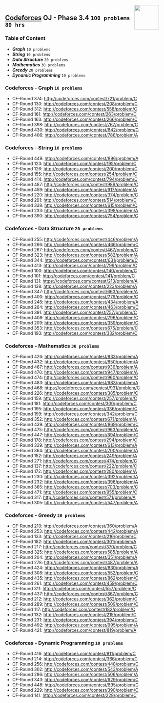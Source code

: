 <img align="right" width="80" height="80" src="https://github.com/cs-MohamedAyman/Problem-Solving-Training/blob/master/online-judges-logos/codeforces.jpg">

## [Codeforces](https://codeforces.com/) OJ - Phase 3.4 `100 problems` `80 hrs`

### Table of Content

- ***Graph***    			    `10 problems`
- ***String***         		    `10 problems`
- ***Data Structure*** 		    `20 problems`
- ***Mathematics***    		    `30 problems`
- ***Greedy***         		    `20 problems`
- ***Dynamic Programming***     `10 problems`

### Codeforces - Graph `10 problems`

- CF-Round 374: http://codeforces.com/contest/721/problem/C
- CF-Round 130: http://codeforces.com/contest/208/problem/C
- CF-Round 312: http://codeforces.com/contest/558/problem/C
- CF-Round 161: http://codeforces.com/contest/263/problem/C
- CF-Round 163: http://codeforces.com/contest/266/problem/C
- CF-Round 398: http://codeforces.com/contest/767/problem/C
- CF-Round 430: http://codeforces.com/contest/842/problem/C
- CF-Round 406: http://codeforces.com/contest/786/problem/A

### Codeforces - String `10 problems`

- CF-Round 449: http://codeforces.com/contest/896/problem/A
- CF-Round 123: http://codeforces.com/contest/195/problem/C
- CF-Round 126: http://codeforces.com/contest/200/problem/C
- CF-Round 155: http://codeforces.com/contest/254/problem/C
- CF-Round 414: http://codeforces.com/contest/794/problem/C
- CF-Round 487: http://codeforces.com/contest/989/problem/C
- CF-Round 459: http://codeforces.com/contest/917/problem/A
- CF-Round 220: http://codeforces.com/contest/374/problem/C
- CF-Round 291: http://codeforces.com/contest/514/problem/C
- CF-Round 338: http://codeforces.com/contest/615/problem/C
- CF-Round 233: http://codeforces.com/contest/398/problem/A
- CF-Round 390: http://codeforces.com/contest/754/problem/C

### Codeforces - Data Structure `20 problems`

- CF-Round 255: http://codeforces.com/contest/446/problem/A
- CF-Round 266: http://codeforces.com/contest/466/problem/C
- CF-Round 267: http://codeforces.com/contest/467/problem/C
- CF-Round 323: http://codeforces.com/contest/582/problem/A
- CF-Round 344: http://codeforces.com/contest/631/problem/C
- CF-Round 413: http://codeforces.com/contest/799/problem/C
- CF-Round 100: http://codeforces.com/contest/140/problem/C
- CF-Round 101: http://codeforces.com/contest/141/problem/C
- CF-Round 131: https://codeforces.com/contest/213/problem/A
- CF-Round 138: http://codeforces.com/contest/223/problem/A
- CF-Round 347: http://codeforces.com/contest/663/problem/A
- CF-Round 400: http://codeforces.com/contest/776/problem/C
- CF-Round 248: http://codeforces.com/contest/434/problem/A
- CF-Round 264: http://codeforces.com/contest/463/problem/C
- CF-Round 391: http://codeforces.com/contest/757/problem/C
- CF-Round 408: http://codeforces.com/contest/796/problem/C
- CF-Round 209: http://codeforces.com/contest/359/problem/C
- CF-Round 353: http://codeforces.com/contest/675/problem/C
- CF-Round 193: http://codeforces.com/contest/332/problem/C

### Codeforces - Mathematics `30 problems`

- CF-Round 426: http://codeforces.com/contest/833/problem/A
- CF-Round 432: http://codeforces.com/contest/850/problem/A
- CF-Round 467: http://codeforces.com/contest/936/problem/A
- CF-Round 470: http://codeforces.com/contest/947/problem/A
- CF-Round 474: http://codeforces.com/contest/960/problem/C
- CF-Round 483: http://codeforces.com/contest/983/problem/A
- CF-Round 468: https://codeforces.com/contest/931/problem/C
- CF-Round 226: http://codeforces.com/contest/385/problem/C
- CF-Round 159: http://codeforces.com/contest/257/problem/C
- CF-Round 181: http://codeforces.com/contest/300/problem/C
- CF-Round 195: http://codeforces.com/contest/336/problem/C
- CF-Round 199: http://codeforces.com/contest/342/problem/C
- CF-Round 352: http://codeforces.com/contest/671/problem/A
- CF-Round 439: http://codeforces.com/contest/869/problem/C
- CF-Round 475: http://codeforces.com/contest/963/problem/A
- CF-Round 447: http://codeforces.com/contest/894/problem/C
- CF-Round 178: http://codeforces.com/contest/294/problem/C
- CF-Round 339: http://codeforces.com/contest/613/problem/A
- CF-Round 364: http://codeforces.com/contest/700/problem/A
- CF-Round 152: http://codeforces.com/contest/249/problem/A
- CF-Round 271: http://codeforces.com/contest/474/problem/C
- CF-Round 137: http://codeforces.com/contest/222/problem/C
- CF-Round 172: http://codeforces.com/contest/280/problem/A
- CF-Round 230: http://codeforces.com/contest/392/problem/A
- CF-Round 232: http://codeforces.com/contest/396/problem/A
- CF-Round 365: http://codeforces.com/contest/703/problem/C
- CF-Round 471: http://codeforces.com/contest/955/problem/C
- CF-Round 317: http://codeforces.com/contest/571/problem/A
- CF-Round 305: http://codeforces.com/contest/547/problem/A

### Codeforces - Greedy `20 problems`

- CF-Round 210: http://codeforces.com/contest/360/problem/A
- CF-Round 253: http://codeforces.com/contest/442/problem/A
- CF-Round 133: http://codeforces.com/contest/216/problem/C
- CF-Round 182: http://codeforces.com/contest/301/problem/A
- CF-Round 217: http://codeforces.com/contest/370/problem/C
- CF-Round 325: http://codeforces.com/contest/585/problem/A
- CF-Round 204: http://codeforces.com/contest/351/problem/A
- CF-Round 278: http://codeforces.com/contest/487/problem/A
- CF-Round 424: http://codeforces.com/contest/830/problem/A
- CF-Round 308: http://codeforces.com/contest/552/problem/C
- CF-Round 435: http://codeforces.com/contest/862/problem/C
- CF-Round 261: http://codeforces.com/contest/459/problem/C
- CF-Round 311: http://codeforces.com/contest/557/problem/C
- CF-Round 437: http://codeforces.com/contest/867/problem/C
- CF-Round 212: http://codeforces.com/contest/362/problem/C
- CF-Round 289: http://codeforces.com/contest/509/problem/C
- CF-Round 117: http://codeforces.com/contest/182/problem/C
- CF-Round 132: http://codeforces.com/contest/215/problem/C
- CF-Round 231: http://codeforces.com/contest/394/problem/C
- CF-Round 492: http://codeforces.com/contest/995/problem/A
- CF-Round 421: http://codeforces.com/contest/819/problem/A

### Codeforces - Dynamic Programming `10 problems`

- CF-Round 416: http://codeforces.com/contest/811/problem/C
- CF-Round 214: http://codeforces.com/contest/366/problem/C
- CF-Round 256: http://codeforces.com/contest/448/problem/C
- CF-Round 302: http://codeforces.com/contest/543/problem/A
- CF-Round 286: http://codeforces.com/contest/506/problem/A
- CF-Round 343: http://codeforces.com/contest/629/problem/C
- CF-Round 448: http://codeforces.com/contest/895/problem/C
- CF-Round 229: http://codeforces.com/contest/390/problem/C
- CF-Round 141: http://codeforces.com/contest/228/problem/C
